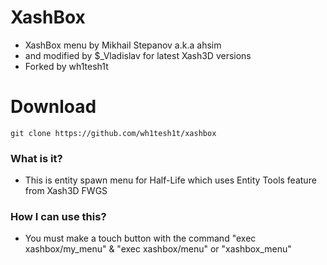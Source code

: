# XashBox
- XashBox menu by Mikhail Stepanov a.k.a ahsim
- and modified by $_Vladislav for latest Xash3D versions
- Forked by wh1tesh1t

# Download
```
git clone https://github.com/wh1tesh1t/xashbox
```

### What is it?
- This is entity spawn menu for Half-Life which uses Entity Tools feature from Xash3D FWGS

### How I can use this?
- You must make a touch button with the command "exec xashbox/my_menu" & "exec xashbox/menu" or "xashbox_menu"